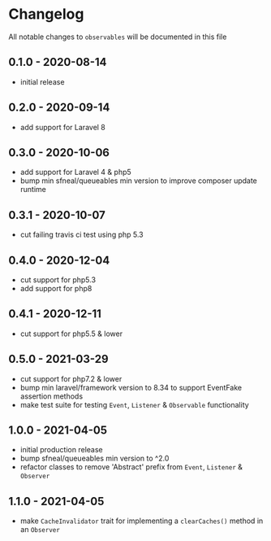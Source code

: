 # Changelog

All notable changes to `observables` will be documented in this file

## 0.1.0 - 2020-08-14
- initial release

## 0.2.0 - 2020-09-14
- add support for Laravel 8


## 0.3.0 - 2020-10-06
- add support for Laravel 4 & php5
- bump min sfneal/queueables min version to improve composer update runtime


## 0.3.1 - 2020-10-07
- cut failing travis ci test using php 5.3


## 0.4.0 - 2020-12-04
- cut support for php5.3
- add support for php8


## 0.4.1 - 2020-12-11
- cut support for php5.5 & lower


## 0.5.0 - 2021-03-29
- cut support for php7.2 & lower
- bump min laravel/framework version to 8.34 to support EventFake assertion methods
- make test suite for testing `Event`, `Listener` & `Observable` functionality


## 1.0.0 - 2021-04-05
- initial production release
- bump sfneal/queueables min version to ^2.0
- refactor classes to remove 'Abstract' prefix from `Event`, `Listener` & `Observer`


## 1.1.0 - 2021-04-05
- make `CacheInvalidator` trait for implementing a `clearCaches()` method in an `Observer`
